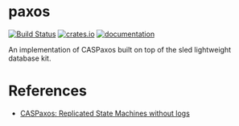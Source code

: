 # paxos

[![Build Status](https://travis-ci.org/spacejam/sled.svg?branch=master)](https://travis-ci.org/spacejam/sled)
[![crates.io](https://meritbadge.herokuapp.com/paxos)](https://crates.io/crates/paxos)
[![documentation](https://docs.rs/paxos/badge.svg)](https://docs.rs/paxos)

An implementation of CASPaxos built on top of the sled lightweight database kit.

# References
* [CASPaxos:  Replicated State Machines without logs](https://arxiv.org/pdf/1802.07000.pdf)
